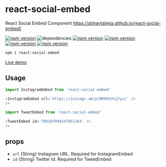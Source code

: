 # react-social-embed
React Social Embed Component https://abhaytalreja.github.io/react-social-embed/

[![npm version](https://badge.fury.io/js/npm.svg)](https://badge.fury.io/js/npm)
![dependencies](https://david-dm.org/abhaytalreja/react-social-embed.svg)
[![npm version](https://badge.fury.io/js/react.svg)](https://badge.fury.io/js/react)
[![npm version](https://badge.fury.io/js/react-dom.svg)](https://badge.fury.io/js/react-dom)
[![npm version](https://badge.fury.io/js/jsonp.svg)](https://badge.fury.io/js/jsonp)
[![npm version](https://badge.fury.io/js/query-string.svg)](https://badge.fury.io/js/query-string)

```sh
npm i react-social-embed
```

[Live demo](https://abhaytalreja.github.io/react-social-embed/)

## Usage

```js
import InstagramEmbed from 'react-social-embed'

<InstagramEmbed url='https://instagr.am/p/BMhHJVnjFyu/' />
/>
```

```js
import TweetEmbed from 'react-social-embed'

<TweetEmbed id='789107094247051264' />
/>
```

## props

- `url` {String} Instagram URL. Required for InstagramEmbed
- `id` {String} Twitter Id. Required for TweetEmbed
